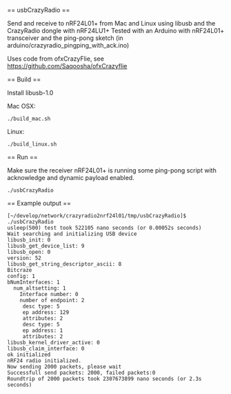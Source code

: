 == usbCrazyRadio ==

Send and receive to nRF24L01+ from Mac and Linux using libusb and the CrazyRadio dongle with nRF24LU1+
Tested with an Arduino with nRF24L01+ transceiver and the ping-pong sketch (in arduino/crazyradio_pingping_with_ack.ino)

Uses code from ofxCrazyFlie, see https://github.com/Saqoosha/ofxCrazyflie

== Build ==

Install libusb-1.0

Mac OSX:
```
./build_mac.sh
```
Linux:
```
./build_linux.sh
```
== Run ==

Make sure the receiver nRF24L01+ is running some ping-pong script with acknowledge and dynamic payload enabled.
```
./usbCrazyRadio
```
== Example output ==
```
[~/develop/network/crazyradio2nrf24l01/tmp/usbCrazyRadio]$ ./usbCrazyRadio 
usleep(500) test took 522105 nano seconds (or 0.00052s seconds)
Wait searching and initializing USB device
libusb_init: 0
libusb_get_device_list: 9
libusb_open: 0
version: 52
libusb_get_string_descriptor_ascii: 8
Bitcraze
config: 1
bNumInterfaces: 1
  num_altsetting: 1
    Interface number: 0
    number of endpoint: 2
     desc type: 5
     ep address: 129
     attributes: 2
     desc type: 5
     ep address: 1
     attributes: 2
libusb_kernel_driver_active: 0
libusb_claim_interface: 0
ok initialized
nRF24 radio initialized.
Now sending 2000 packets, please wait
Successfull send packets: 2000, failed packets:0
Roundtrip of 2000 packets took 2307673899 nano seconds (or 2.3s seconds)
```

